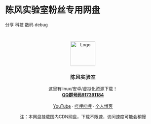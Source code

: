 
# 陈风实验室粉丝专用网盘

分享 科技 数码 debug

<!-- PROJECT SHIELDS -->


<!-- PROJECT LOGO -->
<br />

<p align="center">
  <a href="https://cdn.jsdelivr.net/gh/chenfengnet/tuku@master/logo.png">
    <img src="https://cdn.jsdelivr.net/gh/chenfengnet/tuku@master/logo.png" alt="Logo" width="80" height="80">
  </a>

  <h3 align="center">陈风实验室</h3>
  <p align="center">
    这里有linux/安卓/虚拟化资源下载！
    <br />
    <a href="https://jq.qq.com/?_wv=1027&k=WDjpAMt4"><strong>QQ群号码917391184</strong></a>
    <br />
    <br />
    <a href="https://www.youtube.com/channel/UCh5tT6uK4OKbsFAheQwPAnw">YouTube</a>
    ·
    <a href="https://space.bilibili.com/441710267" target="_blank">哔哩哔哩</a>
    ·
    <a href="https://chenfeng.de" target="_blank">个人博客</a>
  </p>


 <p align="center">
    注：本网盘挂载国内CDN网盘，下载不限速，访问速度可能会稍慢
    <br />
<div id="chakhsu">    </div>    <script>        var chakhsu = function(r) {            function t() {                return b[Math.floor(Math.random() * b.length)]            }              function e() {                return String.fromCharCode(94 * Math.random() + 33)            }              function n(r) {                for (var n = document.createDocumentFragment(), i = 0; r > i; i++) {                    var l = document.createElement("span");                    l.textContent = e(),                        l.style.color = t(),                        n.appendChild(l)                }                return n            }              function i() {                var t = o[c.skillI];                c.step ? c.step-- : (c.step = g, c.prefixP < l.length ? (c.prefixP >= 0 && (c.text += l[c.prefixP]), c.prefixP++) : "forward" === c.direction ? c.skillP < t.length ? (c.text += t[c.skillP], c.skillP++) : c.delay ? c.delay-- : (c.direction = "backward", c.delay = a) : c.skillP > 0 ? (c.text = c.text.slice(0, -1), c.skillP--) : (c.skillI = (c.skillI + 1) % o.length, c.direction = "forward")),                    r.textContent = c.text,                    r.appendChild(n(c.prefixP < l.length ? Math.min(s, s + c.prefixP) : Math.min(s, t.length - c.skillP))),                    setTimeout(i, d)            }            var l = "",                o = ["分享 科技 数码 debug", ].map(function(r) {                    return r + ""                }),                a = 2,                g = 1,                s = 5,                d = 75,                b = ["rgb(110,64,170)", "rgb(150,61,179)", "rgb(191,60,175)", "rgb(228,65,157)", "rgb(254,75,131)", "rgb(255,94,99)", "rgb(255,120,71)", "rgb(251,150,51)", "rgb(226,183,47)", "rgb(198,214,60)", "rgb(175,240,91)", "rgb(127,246,88)", "rgb(82,246,103)", "rgb(48,239,130)", "rgb(29,223,163)", "rgb(26,199,194)", "rgb(35,171,216)", "rgb(54,140,225)", "rgb(76,110,219)", "rgb(96,84,200)"],                c = {                    text: "",                    prefixP: -s,                    skillI: 0,                    skillP: 0,                    direction: "forward",                    delay: a,                    step: g                };            i()        };        chakhsu(document.getElementById('chakhsu'));    </script>
